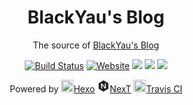 # <div align="center"><a href="https://blackyau.cc/"></a> BlackYau's Blog </div>
<p align="center">The source of <a href="https://blackyau.cc/">BlackYau's Blog</a></p>

<p align="center">
  <a href="https://travis-ci.org/blackyau/blog"><img src="https://travis-ci.org/blackyau/blog.svg?branch=source" title="Build Status"></a>
  <a href="https://blackyau.cc/"><img src="https://img.shields.io/website/https/blackyau.cc.svg?down_message=Down&label=WebSite&up_message=Up" title="Website"></a>
  <a href="https://github.com/blackyau/blog/tree/source/themes"><img src="https://img.shields.io/badge/Themes-NexT-green.svg"></a>
  <a href="https://blackyau.cc/"><img src="https://img.shields.io/badge/Language-zh--CN-red.svg"></a>
  <a href="http://hexo.io"><img src="https://img.shields.io/badge/Hexo-3.8.0-blue.svg?logo=hexo"></a>
</p>

<p align="center">
Powered by <a href="https://hexo.io/"><img src="https://simpleicons.org/icons/travisci.svg" width="20px" height="20px">Hexo</a>   <a href="https://github.com/theme-next/hexo-theme-next/"><img src="https://raw.githubusercontent.com/theme-next/hexo-theme-next/master/source/images/logo.svg?sanitize=true" width="20px" height="20px">NexT</a>  <a href="https://travis-ci.org/"><img src="https://simpleicons.org/icons/travisci.svg" width="20px" height="20px">Travis CI</a>
</p>